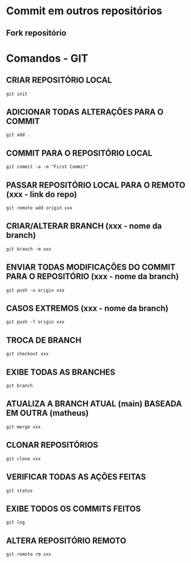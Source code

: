 # Commit em outros repositórios

## Fork repositório

# Comandos - GIT

## CRIAR REPOSITÓRIO LOCAL
```
git init
```

## ADICIONAR TODAS ALTERAÇÕES PARA O COMMIT
```
git add .
```

## COMMIT PARA O REPOSITÓRIO LOCAL
```
git commit -a -m "First Commit"
```

## PASSAR REPOSITÓRIO LOCAL PARA O REMOTO (xxx - link do repo)
```
git remote add origin xxx
```

## CRIAR/ALTERAR BRANCH (xxx - nome da branch)
```
git branch -m xxx
```

## ENVIAR TODAS MODIFICAÇÕES DO COMMIT PARA O REPOSITÓRIO (xxx - nome da branch)
```
git push -u origin xxx
```

## CASOS EXTREMOS (xxx - nome da branch)
```
git push -f origin xxx
```

## TROCA DE BRANCH
```
git checkout xxx
```

## EXIBE TODAS AS BRANCHES
```
git branch
```

## ATUALIZA A BRANCH ATUAL (main) BASEADA EM OUTRA (matheus)
```
git merge xxx
```

## CLONAR REPOSITÓRIOS
```
git clone xxx
```

## VERIFICAR TODAS AS AÇÕES FEITAS
```
git status
```

## EXIBE TODOS OS COMMITS FEITOS
```
git log
```

## ALTERA REPOSITÓRIO REMOTO
```
git remote rm xxx
```
